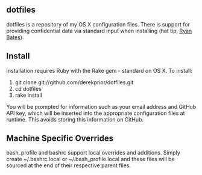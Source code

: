 ## dotfiles ##

dotfiles is a repository of my OS X configuration files. There is support for providing confidential data via standard input when installing (hat tip, [Ryan Bates][ryanb]).

## Install ##

Installation requires Ruby with the Rake gem - standard on OS X. To install:
1. git clone git://github.com/derekprior/dotfiles.git
2. cd dotfiles
3. rake install

You will be prompted for information such as your email address and GitHub API key, which will be inserted into the appropriate configuration files at runtime. This avoids storing this information on GitHub.

## Machine Specific Overrides ##

bash\_profile and bashrc support local overrides and additions. Simply create ~/.bashrc.local or ~/.bash\_profile.local and these files will be sourced at the end of their respective parent files.

[ryanb]: http://github.com/ryanb/dotfiles